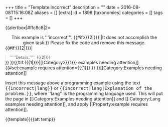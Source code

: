 +++
title = "Template:Incorrect"
description = ""
date = 2016-08-08T15:16:08Z
aliases = []
[extra]
id = 1898
[taxonomies]
categories = []
tags = []
+++

{{alertbox|#ffc8c8|2=<div style="text-align:center">This example is '''incorrect'''. {{#if:{{{2|}}}||It does not accomplish the given task.}} Please fix the code and remove this message.</div>{{#if:{{{2|}}}|
<blockquote style="margin:0;font-size:90%">'''''Details:''''' {{{2|}}}</blockquote>}} }}<includeonly>{{#if:{{{1|}}}|[[Category:{{{1}}} examples needing attention]]{{#set:example requires attention={{{1}}} }} }}[[Category:Examples needing attention]]</includeonly><noinclude>

Insert this message above a programming example using the text <tt><nowiki>{{incorrect|lang}}</nowiki></tt> or <tt><nowiki>{{incorrect|lang|Explanation of the problem.}}</nowiki></tt>, where ''lang'' is the programming language used.  This will put the page in [[:Category:Examples needing attention]] and [[:Category:Lang examples needing attention]], and apply [[Property:example requires attention]].

{{template}}{{att temp}}</noinclude>
